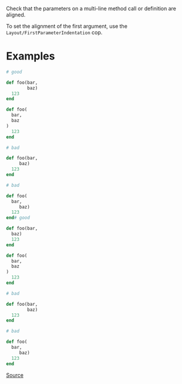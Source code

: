 
Check that the parameters on a multi-line method call or definition are aligned.

To set the alignment of the first argument, use the
`Layout/FirstParameterIndentation` cop.

# Examples

```ruby
# good

def foo(bar,
        baz)
  123
end

def foo(
  bar,
  baz
)
  123
end

# bad

def foo(bar,
     baz)
  123
end

# bad

def foo(
  bar,
     baz)
  123
end# good

def foo(bar,
  baz)
  123
end

def foo(
  bar,
  baz
)
  123
end

# bad

def foo(bar,
        baz)
  123
end

# bad

def foo(
  bar,
     baz)
  123
end
```

[Source](http://www.rubydoc.info/gems/rubocop/RuboCop/Cop/Layout/ParameterAlignment)